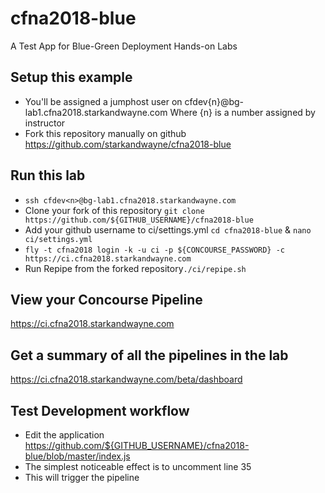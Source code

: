 # cfna2018-blue
A Test App for Blue-Green Deployment Hands-on Labs

## Setup this example
* You'll be assigned a jumphost user on cfdev{n}@bg-lab1.cfna2018.starkandwayne.com
   Where {n} is a number assigned by instructor
* Fork this repository manually on github <a href="https://github.com/starkandwayne/cfna2018-blue" target="_blank">https://github.com/starkandwayne/cfna2018-blue</a>

## Run this lab
* `ssh cfdev<n>@bg-lab1.cfna2018.starkandwayne.com`
* Clone your fork of this repository `git clone https://github.com/${GITHUB_USERNAME}/cfna2018-blue`
* Add your github username to ci/settings.yml `cd cfna2018-blue` & `nano ci/settings.yml`
* `fly -t cfna2018 login -k -u ci -p ${CONCOURSE_PASSWORD} -c https://ci.cfna2018.starkandwayne.com`
* Run Repipe from the forked repository`./ci/repipe.sh`

## View your Concourse Pipeline
https://ci.cfna2018.starkandwayne.com

## Get a summary of all the pipelines in the lab
https://ci.cfna2018.starkandwayne.com/beta/dashboard

## Test Development workflow
* Edit the application https://github.com/${GITHUB_USERNAME}/cfna2018-blue/blob/master/index.js
* The simplest noticeable effect is to uncomment line 35
* This will trigger the pipeline

